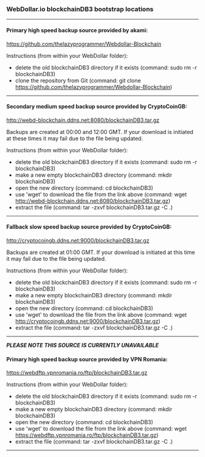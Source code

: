 ### WebDollar.io blockchainDB3 bootstrap locations

-----------------------------

#### Primary high speed backup source provided by akami:

https://github.com/thelazyprogrammer/Webdollar-Blockchain

Instructions (from within your WebDollar folder):
+ delete the old blockchainDB3 directory if it exists (command: sudo rm -r blockchainDB3)
+ clone the repository from Git (command: git clone https://github.com/thelazyprogrammer/Webdollar-Blockchain)

-----------

#### Secondary medium speed backup source provided by CryptoCoinGB:
http://webd-blockchain.ddns.net:8080/blockchainDB3.tar.gz

Backups are created at 00:00 and 12:00 GMT.
If your download is initiated at these times it may fail due to the file being updated.

Instructions (from within your WebDollar folder): 
+ delete the old blockchainDB3 directory if it exists (command: sudo rm -r blockchainDB3)
+ make a new empty blockchainDB3 directory (command: mkdir blockchainDB3)
+ open the new directory (command: cd blockchainDB3)
+ use 'wget' to download the file from the link above (command: wget http://webd-blockchain.ddns.net:8080/blockchainDB3.tar.gz)
+ extract the file (command: tar -zxvf blockchainDB3.tar.gz -C .)

-----------

#### Fallback slow speed backup source provided by CryptoCoinGB:
http://cryptocoingb.ddns.net:9000/blockchainDB3.tar.gz

Backups are created at 01:00 GMT.
If your download is initiated at this time it may fail due to the file being updated.

Instructions (from within your WebDollar folder): 
+ delete the old blockchainDB3 directory if it exists (command: sudo rm -r blockchainDB3)
+ make a new empty blockchainDB3 directory (command: mkdir blockchainDB3)
+ open the new directory (command: cd blockchainDB3)
+ use 'wget' to download the file from the link above (command: wget http://cryptocoingb.ddns.net:9000/blockchainDB3.tar.gz)
+ extract the file (command: tar -zxvf blockchainDB3.tar.gz -C .)

-----------

***PLEASE NOTE THIS SOURCE IS CURRENTLY UNAVAILABLE***

#### Primary high speed backup source provided by VPN Romania: 
https://webdftp.vpnromania.ro/ftp/blockchainDB3.tar.gz

Instructions (from within your WebDollar folder): 
+ delete the old blockchainDB3 directory if it exists (command: sudo rm -r blockchainDB3)
+ make a new empty blockchainDB3 directory (command: mkdir blockchainDB3)
+ open the new directory (command: cd blockchainDB3)
+ use 'wget' to download the file from the link above (command: wget https://webdftp.vpnromania.ro/ftp/blockchainDB3.tar.gz)
+ extract the file (command: tar -zxvf blockchainDB3.tar.gz -C .)

-----------

